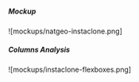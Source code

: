 ##### Mockup
![mockups/natgeo-instaclone.png]


##### Columns Analysis
![mockups/instaclone-flexboxes.png]
